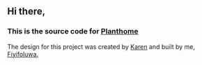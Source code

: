 ## Hi there,

### This is the source code for <a href="https://planthome.vercel.app">Planthome</a>

The design for this project was created by <a href="https://karenane.com">Karen</a> and built by me, <a href="https://fiyifoluwa.vercel.app"> Fiyifoluwa.</a>
